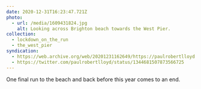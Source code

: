 ```yaml
---
date: 2020-12-31T16:23:47.721Z
photo:
  - url: /media/1609431824.jpg
    alt: Looking across Brighton beach towards the West Pier.
collection:
  - lockdown_on_the_run
  - the_west_pier
syndication:
  - https://web.archive.org/web/20201231162649/https://paulrobertlloyd.com/photos/1609431827/
  - https://twitter.com/paulrobertlloyd/status/1344681507873566725
---
```

One final run to the beach and back before this year comes to an end.
